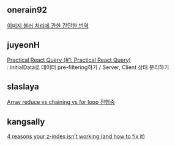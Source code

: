 <h2>onerain92</h2><a href="https://www.notion.so/study66/Building-an-awesome-image-loading-experience-61a73b2180ec4c738d5d71c2a3eb034a#cb368f0056754a1ca4d33a02a41b5a84">이미지 블러 처리에 관한 간단한 번역</a><h2>juyeonH</h2><a href="https://www.notion.so/study66/1-Practical-React-Query-55c23f321b3c47299f89b38dd4723082#7dd7fb56f0af4105943d05e1f1edc959">Practical React Query (#1: Practical React Query)</a><br>: initialData로 데이터 pre-filtering하기 / Server, Client 상태 분리하기<h2>slaslaya</h2><a href="https://www.notion.so/study66/22-03-13-Array-reduce-vs-chaining-vs-for-loop-0b1f5b74e9664c8b8167a30b47debb65#8975f5fc069a4a638d77e9b2f1b1587c">Array reduce vs chaining vs for loop 진행중</a><h2>kangsally</h2><a href="https://www.notion.so/study66/4-reasons-your-z-index-isn-t-working-and-how-to-fix-it-b3633fa1c6974f9caa7df776137e56b3#4f01ac3d47bb4bb48311060bd6bba6de">4 reasons your z-index isn’t working (and how to fix it)</a>